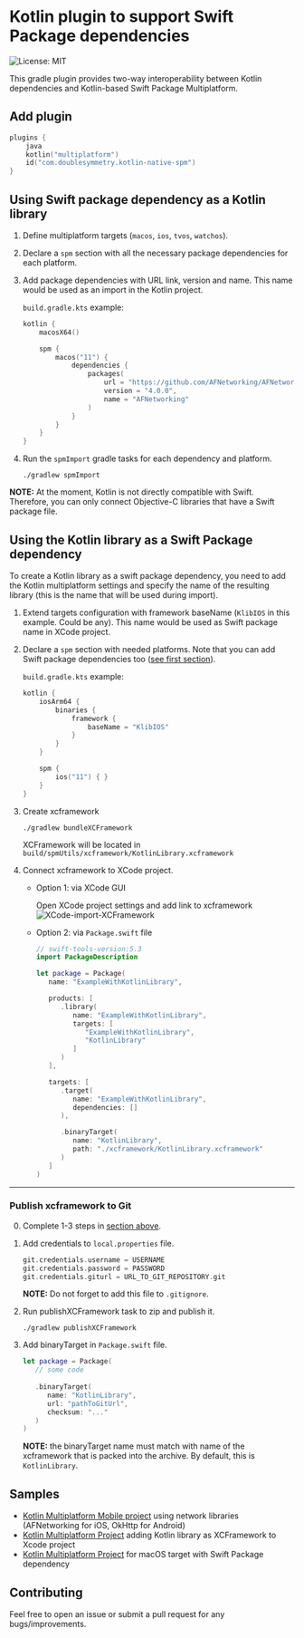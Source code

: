 # Kotlin plugin to support Swift Package dependencies

![License: MIT](https://img.shields.io/badge/License-MIT-blue.svg)

This gradle plugin provides two-way interoperability between Kotlin dependencies and Kotlin-based Swift Package
Multiplatform.

## Add plugin

[comment]: <> (To use the plugin add a dependency in the plugins section.)

```kotlin
plugins {
    java
    kotlin("multiplatform")
    id("com.doublesymmetry.kotlin-native-spm")
}
```

## Using Swift package dependency as a Kotlin library

1. Define multiplatform targets (`macos`, `ios`, `tvos`, `watchos`).
2. Declare a `spm` section with all the necessary package dependencies for each platform.
3. Add package dependencies with URL link, version and name. This name would be used as an import in the Kotlin project.

   `build.gradle.kts` example:

   ```kotlin
   kotlin {
       macosX64()
   
       spm {
           macos("11") {
               dependencies {
                   packages(
                       url = "https://github.com/AFNetworking/AFNetworking.git",
                       version = "4.0.0",
                       name = "AFNetworking"
                   )
               }
           }
       }
   }
   ```

4. Run the `spmImport` gradle tasks for each dependency and platform.
   ```shell
   ./gradlew spmImport
   ```

**NOTE:** At the moment, Kotlin is not directly compatible with Swift. Therefore, you can only connect Objective-C
libraries that have a Swift package file.

## Using the Kotlin library as a Swift Package dependency

To create a Kotlin library as a swift package dependency, you need to add the Kotlin multiplatform settings and specify
the name of the resulting library (this is the name that will be used during import).

1. Extend targets configuration with framework baseName (`KlibIOS` in this example. Could be any). This name would be
   used as Swift package name in XCode project.
2. Declare a `spm` section with needed platforms. Note that you can add Swift package dependencies
   too ([see first section](#using-swift-package-dependency-as-a-kotlin-library)).

   `build.gradle.kts` example:

   ```kotlin
   kotlin {
       iosArm64 {
           binaries {
               framework {
                   baseName = "KlibIOS"
               }
           }
       }
   
       spm {
           ios("11") { }
       }
   }
   ```

3. Create xcframework
   ```shell
   ./gradlew bundleXCFramework
   ```
   XCFramework will be located in `build/spmUtils/xcframework/KotlinLibrary.xcframework`
4. Connect xcframework to XCode project.

    - Option 1: via XCode GUI

      Open XCode project settings and add link to xcframework
      ![XCode-import-XCFramework](./images/XCode-import-XCFramework.png)

    - Option 2: via `Package.swift` file

      ```swift
      // swift-tools-version:5.3 
      import PackageDescription

      let package = Package(
         name: "ExampleWithKotlinLibrary",

         products: [
            .library(
               name: "ExampleWithKotlinLibrary",
               targets: [
                  "ExampleWithKotlinLibrary",
                  "KotlinLibrary"
               ]
            )
         ],

         targets: [
            .target(
               name: "ExampleWithKotlinLibrary",
               dependencies: []
            ),

            .binaryTarget(
               name: "KotlinLibrary",
               path: "./xcframework/KotlinLibrary.xcframework"
            )
         ]
      )
      ```

--- 

### Publish xcframework to Git

0. Complete 1-3 steps in [section above](#using-the-kotlin-library-as-a-swift-package-dependency).
1. Add credentials to `local.properties` file.
   ```kotlin
   git.credentials.username = USERNAME
   git.credentials.password = PASSWORD
   git.credentials.giturl = URL_TO_GIT_REPOSITORY.git
   ```
   **NOTE:** Do not forget to add this file to `.gitignore`.

2. Run publishXCFramework task to zip and publish it.
   ```shell
   ./gradlew publishXCFramework
   ```

3. Add binaryTarget in `Package.swift` file.
      ```swift
      let package = Package(
         // some code
         
         .binaryTarget(
            name: "KotlinLibrary",
            url: "pathToGitUrl",
            checksum: "..."
         )
      )
      ```
   **NOTE:** the binaryTarget name must match with name of the xcframework that is packed into the archive. By default,
   this is `KotlinLibrary`.

## Samples
- [Kotlin Multiplatform Mobile project](https://github.com/PaGr0m/kmm-example-with-spm) using network libraries (AFNetworking for iOS, OkHttp for Android)
- [Kotlin Multiplatform Project](https://github.com/PaGr0m/kmp-example-macos-xcframework) adding Kotlin library as XCFramework to Xcode project
- [Kotlin Multiplatform Project](https://github.com/PaGr0m/kmp-example-with-spm) for macOS target with Swift Package dependency 

## Contributing

Feel free to open an issue or submit a pull request for any bugs/improvements.
